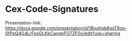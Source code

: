 # Cex-Code-Signatures

Presentation-link:
https://docs.google.com/presentation/d/1Bouhgb8goT8zp-0fPpQ4G4LrFosOLKbCaogpFO7ZP2o/edit?usp=sharing